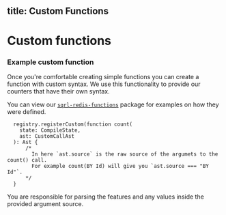 title: Custom Functions
---

# Custom functions

### Example custom function

Once you're comfortable creating simple functions you can create a function with custom syntax. We use this functionality to provide our counters that have their own syntax.

You can view our [`sqrl-redis-functions`](https://github.com/sqrl-lang/sqrl/tree/master/packages/sqrl-redis-functions) package for examples on how they were defined.

```
  registry.registerCustom(function count(
    state: CompileState,
    ast: CustomCallAst
  ): Ast {
      /*
        In here `ast.source` is the raw source of the argumets to the count() call.
        For example count(BY Id) will give you `ast.source === "BY Id"`.
      */
  }
```

You are responsible for parsing the features and any values inside the provided argument source.
  
